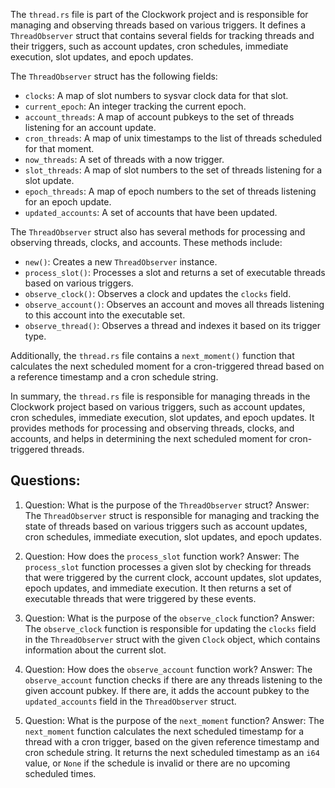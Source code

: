 The `thread.rs` file is part of the Clockwork project and is responsible for managing and observing threads based on various triggers. It defines a `ThreadObserver` struct that contains several fields for tracking threads and their triggers, such as account updates, cron schedules, immediate execution, slot updates, and epoch updates.

The `ThreadObserver` struct has the following fields:

- `clocks`: A map of slot numbers to sysvar clock data for that slot.
- `current_epoch`: An integer tracking the current epoch.
- `account_threads`: A map of account pubkeys to the set of threads listening for an account update.
- `cron_threads`: A map of unix timestamps to the list of threads scheduled for that moment.
- `now_threads`: A set of threads with a now trigger.
- `slot_threads`: A map of slot numbers to the set of threads listening for a slot update.
- `epoch_threads`: A map of epoch numbers to the set of threads listening for an epoch update.
- `updated_accounts`: A set of accounts that have been updated.

The `ThreadObserver` struct also has several methods for processing and observing threads, clocks, and accounts. These methods include:

- `new()`: Creates a new `ThreadObserver` instance.
- `process_slot()`: Processes a slot and returns a set of executable threads based on various triggers.
- `observe_clock()`: Observes a clock and updates the `clocks` field.
- `observe_account()`: Observes an account and moves all threads listening to this account into the executable set.
- `observe_thread()`: Observes a thread and indexes it based on its trigger type.

Additionally, the `thread.rs` file contains a `next_moment()` function that calculates the next scheduled moment for a cron-triggered thread based on a reference timestamp and a cron schedule string.

In summary, the `thread.rs` file is responsible for managing threads in the Clockwork project based on various triggers, such as account updates, cron schedules, immediate execution, slot updates, and epoch updates. It provides methods for processing and observing threads, clocks, and accounts, and helps in determining the next scheduled moment for cron-triggered threads.

## Questions:

1. Question: What is the purpose of the `ThreadObserver` struct?
   Answer: The `ThreadObserver` struct is responsible for managing and tracking the state of threads based on various triggers such as account updates, cron schedules, immediate execution, slot updates, and epoch updates.

2. Question: How does the `process_slot` function work?
   Answer: The `process_slot` function processes a given slot by checking for threads that were triggered by the current clock, account updates, slot updates, epoch updates, and immediate execution. It then returns a set of executable threads that were triggered by these events.

3. Question: What is the purpose of the `observe_clock` function?
   Answer: The `observe_clock` function is responsible for updating the `clocks` field in the `ThreadObserver` struct with the given `Clock` object, which contains information about the current slot.

4. Question: How does the `observe_account` function work?
   Answer: The `observe_account` function checks if there are any threads listening to the given account pubkey. If there are, it adds the account pubkey to the `updated_accounts` field in the `ThreadObserver` struct.

5. Question: What is the purpose of the `next_moment` function?
   Answer: The `next_moment` function calculates the next scheduled timestamp for a thread with a cron trigger, based on the given reference timestamp and cron schedule string. It returns the next scheduled timestamp as an `i64` value, or `None` if the schedule is invalid or there are no upcoming scheduled times.
